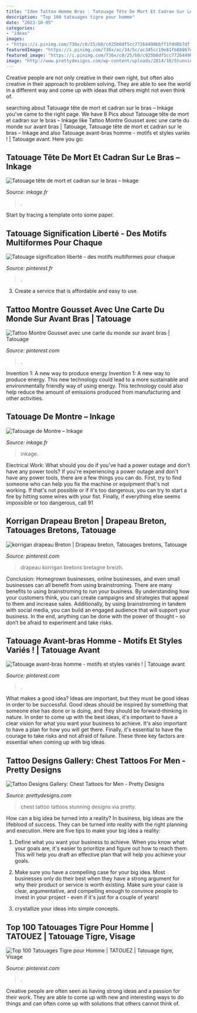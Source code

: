 ```yaml
---
title: "Idee Tattoo Homme Bras : Tatouage Tête De Mort Et Cadran Sur Le Bras – Inkage"
description: "Top 100 tatouages tigre pour homme"
date: "2023-10-05"
categories:
- "ideas"
images:
- "https://i.pinimg.com/736x/c0/25/b0/c025b0df5cc77264490bbff1fdd8b7df.jpg"
featuredImage: "https://i.pinimg.com/736x/ac/34/5c/ac345cc19e81fb88867d779b7f1bfb68.jpg"
featured_image: "https://i.pinimg.com/736x/c0/25/b0/c025b0df5cc77264490bbff1fdd8b7df.jpg"
image: "http://www.prettydesigns.com/wp-content/uploads/2014/10/Stunning-Chest-Tattoo.jpg"
---
```



Creative people are not only creative in their own right, but often also creative in their approach to problem solving. They are able to see the world in a different way and come up with ideas that others might not even think of.

	

		
searching about Tatouage tête de mort et cadran sur le bras – Inkage you've came to the right page. We have 8 Pics about Tatouage tête de mort et cadran sur le bras – Inkage like Tattoo Montre Gousset avec une carte du monde sur avant bras | Tatouage, Tatouage tête de mort et cadran sur le bras – Inkage and also Tatouage avant-bras homme - motifs et styles variés ! | Tatouage avant. Here you go:
		
    
## Tatouage Tête De Mort Et Cadran Sur Le Bras – Inkage

<img loading=lazy src="http://www.inkage.fr/wp-content/uploads/2013/04/tatouage-florian-karg-bras-26.jpg" onerror="this.onerror=null;this.src='https://tse4.mm.bing.net/th?id=OIP.8CI586HDPCYUOMI1v7DnAAAAAA&amp;pid=15.1';" alt="Tatouage tête de mort et cadran sur le bras – Inkage">

_Source: inkage.fr_

>. 

	

Start by tracing a template onto some paper.

    
## Tatouage Signification Liberté - Des Motifs Multiformes Pour Chaque

<img loading=lazy src="https://i.pinimg.com/736x/06/db/ee/06dbee38564368b4c7af42cfa7c76ae4.jpg" onerror="this.onerror=null;this.src='https://tse1.mm.bing.net/th?id=OIP.52SsorEpKjENJc05GiZSmgHaIK&amp;pid=15.1';" alt="Tatouage signification liberté - des motifs multiformes pour chaque">

_Source: pinterest.fr_

>. 

	

3. Create a service that is affordable and easy to use.

    
## Tattoo Montre Gousset Avec Une Carte Du Monde Sur Avant Bras | Tatouage

<img loading=lazy src="https://i.pinimg.com/736x/c0/25/b0/c025b0df5cc77264490bbff1fdd8b7df.jpg" onerror="this.onerror=null;this.src='https://tse1.mm.bing.net/th?id=OIP.k3J5PmllDPpbqVhVfFOk0QHaHx&amp;pid=15.1';" alt="Tattoo Montre Gousset avec une carte du monde sur avant bras | Tatouage">

_Source: pinterest.com_

>. 

	

Invention 1: A new way to produce energy
Invention 1: A new way to produce energy. This new technology could lead to a more sustainable and environmentally friendly way of using energy. This technology could also help reduce the amount of emissions produced from manufacturing and other activities.

    
## Tatouage De Montre – Inkage

<img loading=lazy src="http://www.inkage.fr/wp-content/uploads/2012/12/Miguel-Bohigues-tatouage-inkage-11.jpg" onerror="this.onerror=null;this.src='https://tse2.mm.bing.net/th?id=OIP.JQuD_koBCVFP0MtD3YwufgHaJ4&amp;pid=15.1';" alt="Tatouage de Montre – Inkage">

_Source: inkage.fr_

>inkage. 

	

Electrical Work: What should you do if you’ve had a power outage and don’t have any power tools?
If you're experiencing a power outage and don't have any power tools, there are a few things you can do. First, try to find someone who can help you fix the machine or equipment that's not working. If that's not possible or if it's too dangerous, you can try to start a fire by hitting some wires with your fist. Finally, if everything else seems impossible or too dangerous, call 91
    
## Korrigan Drapeau Breton | Drapeau Breton, Tatouages Bretons, Tatouage

<img loading=lazy src="https://i.pinimg.com/736x/1f/38/18/1f3818d091490063f6b5e8c83460f2d0--pinterest.jpg" onerror="this.onerror=null;this.src='https://tse4.mm.bing.net/th?id=OIP.svwRxZP7oSfIwO732fKMhgHaJ3&amp;pid=15.1';" alt="korrigan drapeau Breton | Drapeau breton, Tatouages bretons, Tatouage">

_Source: pinterest.com_

>drapeau korrigan bretons bretagne breizh. 

	

Conclusion: Homegrown businesses, online businesses, and even small businesses can all benefit from using brainstroming.
There are many benefits to using brainstroming to run your business. By understanding how your customers think, you can create campaigns and strategies that appeal to them and increase sales. Additionally, by using brainstroming in tandem with social media, you can build an engaged audience that will support your business. In the end, anything can be done with the power of thought – so don’t be afraid to experiment and take risks.

    
## Tatouage Avant-bras Homme - Motifs Et Styles Variés ! | Tatouage Avant

<img loading=lazy src="https://i.pinimg.com/736x/25/39/48/253948e69d57b188a9543628f360e0dc.jpg" onerror="this.onerror=null;this.src='https://tse4.mm.bing.net/th?id=OIP.yQJTExBP2sUaByX5-EMyaAHaOw&amp;pid=15.1';" alt="Tatouage avant-bras homme - motifs et styles variés ! | Tatouage avant">

_Source: pinterest.com_

>. 

	

What makes a good idea?
Ideas are important, but they must be good ideas in order to be successful. Good ideas should be inspired by something that someone else has done or is doing, and they should be forward-thinking in nature. In order to come up with the best ideas, it's important to have a clear vision for what you want your business to achieve. It's also important to have a plan for how you will get there. Finally, it's essential to have the courage to take risks and not afraid of failure. These three key factors are essential when coming up with big ideas.

    
## Tattoo Designs Gallery: Chest Tattoos For Men - Pretty Designs

<img loading=lazy src="http://www.prettydesigns.com/wp-content/uploads/2014/10/Stunning-Chest-Tattoo.jpg" onerror="this.onerror=null;this.src='https://tse4.mm.bing.net/th?id=OIP.xBDuquf_kBUZUG0UWVVm6gHaLH&amp;pid=15.1';" alt="Tattoo Designs Gallery: Chest Tattoos for Men - Pretty Designs">

_Source: prettydesigns.com_

>chest tattoo tattoos stunning designs via pretty. 

	

How can a big idea be turned into a reality?
In business, big ideas are the lifeblood of success. They can be turned into reality with the right planning and execution. Here are five tips to make your big idea a reality:
1. Define what you want your business to achieve. When you know what your goals are, it's easier to prioritize and figure out how to reach them. This will help you draft an effective plan that will help you achieve your goals.

2. Make sure you have a compelling case for your big idea. Most businesses only do their best when they have a strong argument for why their product or service is worth existing. Make sure your case is clear, argumentative, and compelling enough to convince people to invest in your project - even if it's just for a couple of years!

3. crystallize your ideas into simple concepts.

    
## Top 100 Tatouages Tigre Pour Homme | TATOUEZ | Tatouage Tigre, Visage

<img loading=lazy src="https://i.pinimg.com/736x/ac/34/5c/ac345cc19e81fb88867d779b7f1bfb68.jpg" onerror="this.onerror=null;this.src='https://tse3.mm.bing.net/th?id=OIP.dScNGxQPN9LO-rAyLL7XDAHaJQ&amp;pid=15.1';" alt="Top 100 Tatouages Tigre pour Homme | TATOUEZ | Tatouage tigre, Visage">

_Source: pinterest.com_

>. 

	

Creative people are often seen as having strong ideas and a passion for their work. They are able to come up with new and interesting ways to do things and can often come up with solutions that others cannot think of.

